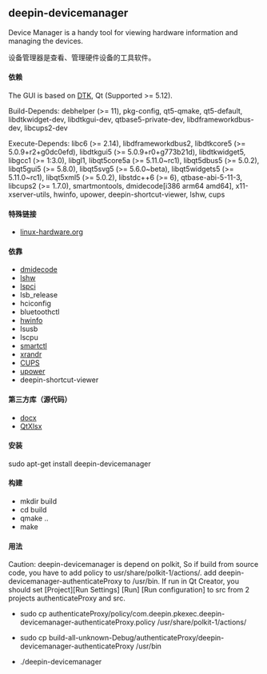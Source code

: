 ## deepin-devicemanager

Device Manager is a handy tool for viewing hardware information and managing the devices.

设备管理器是查看、管理硬件设备的工具软件。

#### 依赖

The GUI is based on [DTK](https://github.com/linuxdeepin/dtkwidget), Qt (Supported >= 5.12).

Build-Depends: debhelper (>= 11), pkg-config, qt5-qmake, qt5-default, libdtkwidget-dev, libdtkgui-dev, qtbase5-private-dev, libdframeworkdbus-dev, libcups2-dev

Execute-Depends: libc6 (>= 2.14), libdframeworkdbus2, libdtkcore5 (>= 5.0.9+r2+g0dc0efd), libdtkgui5 (>= 5.0.9+r0+g773b21d), libdtkwidget5, libgcc1 (>= 1:3.0), libgl1, libqt5core5a (>= 5.11.0~rc1), libqt5dbus5 (>= 5.0.2), libqt5gui5 (>= 5.8.0), libqt5svg5 (>= 5.6.0~beta), libqt5widgets5 (>= 5.11.0~rc1), libqt5xml5 (>= 5.0.2), libstdc++6 (>= 6), qtbase-abi-5-11-3, libcups2 (>= 1.7.0), smartmontools, dmidecode[i386 arm64 amd64], x11-xserver-utils, hwinfo, upower, deepin-shortcut-viewer, lshw, cups

#### 特殊链接

- [linux-hardware.org](https://linux-hardware.org/)

#### 依靠

- [dmidecode](http://www.nongnu.org/dmidecode/)
- [lshw](https://ezix.org/project/wiki/HardwareLiSter)
- [lspci](https://github.com/linuxhw/LsPCI)
- lsb_release
- hciconfig
- bluetoothctl
- [hwinfo](https://github.com/linuxhw/HWInfo)
- lsusb
- lscpu
- [smartctl](https://www.smartmontools.org/)
- [xrandr](https://www.x.org/wiki/Projects/XRandR/)
- [CUPS](https://www.cups.org/index.html)
- [upower](https://upower.freedesktop.org/)
- deepin-shortcut-viewer

#### 第三方库（源代码）

- [docx](https://github.com/lpxxn/docx)
- [QtXlsx](http://qtxlsx.debao.me)

#### 安装

sudo apt-get install deepin-devicemanager

#### 构建

- mkdir build
- cd build
- qmake ..
- make

#### 用法

Caution: deepin-devicemanager is depend on polkit, So if build from source code, 
you have to add policy to usr/share/polkit-1/actions/. 
add deepin-devicemanager-authenticateProxy to /usr/bin.
If run in Qt Creator, you should set [Project][Run Settings] [Run] [Run configuration] to src from 2 projects authenticateProxy and src.

- sudo cp authenticateProxy/policy/com.deepin.pkexec.deepin-devicemanager-authenticateProxy.policy /usr/share/polkit-1/actions/
- sudo cp build-all-unknown-Debug/authenticateProxy/deepin-devicemanager-authenticateProxy /usr/bin

- ./deepin-devicemanager
